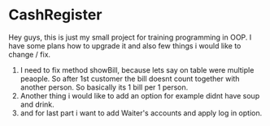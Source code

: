 # CashRegister
Hey guys, this is just my small project for training programming in OOP. I have some plans how to upgrade it and also few things i would like to change / fix.
1. I need to fix method showBill, because lets say on table were multiple peaople. So after 1st customer the bill doesnt count together with another person. So basically its
1 bill per 1 person.
2. Another thing i would like to add an option for example didnt have soup and drink.
3. and for last part i want to add Waiter's accounts and apply log in option.
